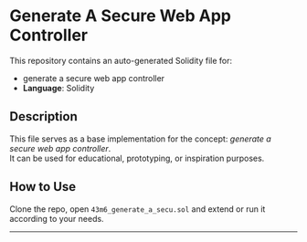 # Generate A Secure Web App Controller

This repository contains an auto-generated Solidity file for:

- generate a secure web app controller
- **Language**: Solidity

## Description

This file serves as a base implementation for the concept: *generate a secure web app controller*.  
It can be used for educational, prototyping, or inspiration purposes.

## How to Use

Clone the repo, open `43m6_generate_a_secu.sol` and extend or run it according to your needs.

---



